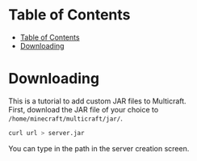 # Table of Contents
- [Table of Contents](#table-of-contents)
- [Downloading](#downloading)
# Downloading
This is a tutorial to add custom JAR files to Multicraft.  
First, download the JAR file of your choice to `/home/minecraft/multicraft/jar/`.
```bash
curl url > server.jar
```
You can type in the path in the server creation screen.